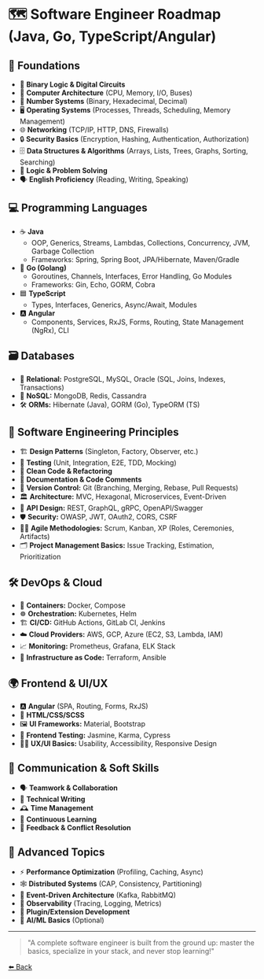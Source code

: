 # 🗺️ Software Engineer Roadmap (Java, Go, TypeScript/Angular)

## 🏁 Foundations
- 🔢 **Binary Logic & Digital Circuits**
- 💾 **Computer Architecture** (CPU, Memory, I/O, Buses)
- 🧮 **Number Systems** (Binary, Hexadecimal, Decimal)
- 🖥️ **Operating Systems** (Processes, Threads, Scheduling, Memory Management)
- 🌐 **Networking** (TCP/IP, HTTP, DNS, Firewalls)
- 🔒 **Security Basics** (Encryption, Hashing, Authentication, Authorization)
- 🗄️ **Data Structures & Algorithms** (Arrays, Lists, Trees, Graphs, Sorting, Searching)
- 🧠 **Logic & Problem Solving**
- 🗣️ **English Proficiency** (Reading, Writing, Speaking)

## 💻 Programming Languages
- ☕ **Java**
  - OOP, Generics, Streams, Lambdas, Collections, Concurrency, JVM, Garbage Collection
  - Frameworks: Spring, Spring Boot, JPA/Hibernate, Maven/Gradle
- 🦫 **Go (Golang)**
  - Goroutines, Channels, Interfaces, Error Handling, Go Modules
  - Frameworks: Gin, Echo, GORM, Cobra
- 🟦 **TypeScript**
  - Types, Interfaces, Generics, Async/Await, Modules
- 🅰️ **Angular**
  - Components, Services, RxJS, Forms, Routing, State Management (NgRx), CLI

## 🗃️ Databases
- 🐘 **Relational:** PostgreSQL, MySQL, Oracle (SQL, Joins, Indexes, Transactions)
- 🍃 **NoSQL:** MongoDB, Redis, Cassandra
- 🛠️ **ORMs:** Hibernate (Java), GORM (Go), TypeORM (TS)

## 🧩 Software Engineering Principles
- 🏗️ **Design Patterns** (Singleton, Factory, Observer, etc.)
- 🧪 **Testing** (Unit, Integration, E2E, TDD, Mocking)
- 🧹 **Clean Code & Refactoring**
- 📝 **Documentation & Code Comments**
- 🧰 **Version Control:** Git (Branching, Merging, Rebase, Pull Requests)
- 🏛️ **Architecture:** MVC, Hexagonal, Microservices, Event-Driven
- 🧬 **API Design:** REST, GraphQL, gRPC, OpenAPI/Swagger
- 🛡️ **Security:** OWASP, JWT, OAuth2, CORS, CSRF
- 🧑‍💻 **Agile Methodologies:** Scrum, Kanban, XP (Roles, Ceremonies, Artifacts)
- 🗂️ **Project Management Basics:** Issue Tracking, Estimation, Prioritization

## 🛠️ DevOps & Cloud
- 🐳 **Containers:** Docker, Compose
- ☸️ **Orchestration:** Kubernetes, Helm
- 🏗️ **CI/CD:** GitHub Actions, GitLab CI, Jenkins
- ☁️ **Cloud Providers:** AWS, GCP, Azure (EC2, S3, Lambda, IAM)
- 📈 **Monitoring:** Prometheus, Grafana, ELK Stack
- 🔄 **Infrastructure as Code:** Terraform, Ansible

## 🌍 Frontend & UI/UX
- 🅰️ **Angular** (SPA, Routing, Forms, RxJS)
- 🎨 **HTML/CSS/SCSS**
- 🖼️ **UI Frameworks:** Material, Bootstrap
- 🧪 **Frontend Testing:** Jasmine, Karma, Cypress
- 🧑‍🎨 **UX/UI Basics:** Usability, Accessibility, Responsive Design

## 🔗 Communication & Soft Skills
- 🗣️ **Teamwork & Collaboration**
- 📝 **Technical Writing**
- 🕰️ **Time Management**
- 🧠 **Continuous Learning**
- 🤝 **Feedback & Conflict Resolution**

## 🧭 Advanced Topics
- ⚡ **Performance Optimization** (Profiling, Caching, Async)
- 🕸️ **Distributed Systems** (CAP, Consistency, Partitioning)
- 🧬 **Event-Driven Architecture** (Kafka, RabbitMQ)
- 🧪 **Observability** (Tracing, Logging, Metrics)
- 🧩 **Plugin/Extension Development**
- 🧠 **AI/ML Basics** (Optional)

---

> "A complete software engineer is built from the ground up: master the basics, specialize in your stack, and never stop learning!"


[⬅️ Back ](./README.md)